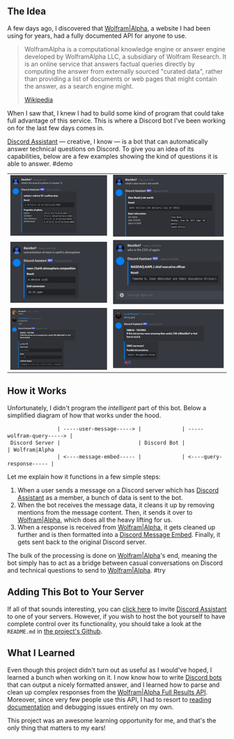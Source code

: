 ## The Idea

A few days ago, I discovered that [Wolfram|Alpha](https://www.wolframalpha.com/), a website I had been using for years, had a fully documented API for anyone to use.

> WolframAlpha is a computational knowledge engine or answer engine developed by WolframAlpha LLC, a subsidiary of Wolfram Research. It is an online service that answers factual queries directly by computing the answer from externally sourced "curated data", rather than providing a list of documents or web pages that might contain the answer, as a search engine might.
>
> [Wikipedia](https://en.wikipedia.org/wiki/WolframAlpha)

When I saw that, I knew I had to build some kind of program that could take full advantage of this service. This is where a Discord bot I've been working on for the last few days comes in.

[Discord Assistant](https://github.com/Bricktech2000/Discord-Assistant) &mdash; creative, I know &mdash; is a bot that can automatically answer technical questions on Discord. To give you an idea of its capabilities, below are a few examples showing the kind of questions it is able to answer.
#demo

|                                                               |                                                               |
| ------------------------------------------------------------- | ------------------------------------------------------------- |
| ![query and response 1](Screenshot%202021-09-21%20204257.png) | ![query and response 2](Screenshot%202021-09-21%20204452.png) |
| ![query and response 3](Screenshot%202021-09-21%20204341.png) | ![query and response 4](Screenshot%202021-09-21%20204606.png) |
| ![query and response 5](Screenshot%202021-09-21%20145935.png) | ![query and response 6](Screenshot%202021-09-21%20150036.png) |

## How it Works

Unfortunately, I didn't program the _intelligent_ part of this bot. Below a simplified diagram of how that works under the hood.

```plaintext
                | -----user-message-----> |             | -----wolfram-query-----> |
 Discord Server |                         | Discord Bot |                          | Wolfram|Alpha
                | <----message-embed----- |             | <----query-response----- |
```

Let me explain how it functions in a few simple steps:

1. When a user sends a message on a Discord server which has [Discord Assistant](https://discord.com/api/oauth2/authorize?client_id=888313324444463144&permissions=0&scope=bot) as a member, a bunch of data is sent to the bot.
2. When the bot receives the message data, it cleans it up by removing mentions from the message content. Then, it sends it over to [Wolfram|Alpha](https://www.wolframalpha.com/), which does all the heavy lifting for us.
3. When a response is received from [Wolfram|Alpha](https://www.wolframalpha.com/), it gets cleaned up further and is then formatted into a [Discord Message Embed](https://discordjs.guide/popular-topics/embeds.html#embed-preview). Finally, it gets sent back to the original Discord server.

The bulk of the processing is done on [Wolfram|Alpha](https://www.wolframalpha.com/)'s end, meaning the bot simply has to act as a bridge between casual conversations on Discord and technical questions to send to [Wolfram|Alpha](https://www.wolframalpha.com/).
#try

## Adding This Bot to Your Server

If all of that sounds interesting, you can [click here](https://discord.com/api/oauth2/authorize?client_id=888313324444463144&permissions=0&scope=bot) to invite [Discord Assistant](https://github.com/Bricktech2000/Discord-Assistant) to one of your servers. However, if you wish to host the bot yourself to have complete control over its functionality, you should take a look at the `README.md` in [the project's Github](https://github.com/Bricktech2000/Discord-Assistant).

## What I Learned

Even though this project didn't turn out as useful as I would've hoped, I learned a bunch when working on it. I now know how to write [Discord bots](https://discord.com/developers/docs/intro) that can output a nicely formatted answer, and I learned how to parse and clean up complex responses from the [Wolfram|Alpha Full Results API](https://products.wolframalpha.com/api/documentation/). Moreover, since very few people use this API, I had to resort to [reading documentation](https://products.wolframalpha.com/api/documentation/) and debugging issues entirely on my own.

This project was an awesome learning opportunity for me, and that's the only thing that matters to my ears!
